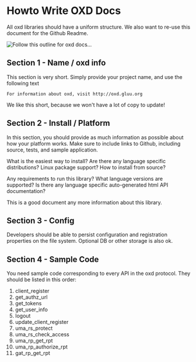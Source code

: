 # Howto Write OXD Docs

All oxd libraries should have a uniform structure. We also want to re-use this document for the Github Readme.

![Follow this outline for oxd docs...](https://raw.githubusercontent.com/GluuFederation/docs-oxd/master/sources/img/oxd-library-docs.png)

## Section 1 - Name / oxd info

This section is very short. Simply provide your project name,
and use the following text

```
For information about oxd, visit http://oxd.gluu.org

```

We like this short, because we won't have a lot of copy to update!

## Section 2 - Install / Platform

In this section, you should provide as much information as possible about how
your platform works. Make sure to include links to Github, including source,
tests, and sample application.

What is the easiest way to install? Are there any language specific distributions?
Linux package support? How to install from source? 

Any requirements to run this library? What language versions are supported? 
Is there any language specific auto-generated html API documentation?

This is a good document any more information about this library. 


## Section 3 - Config

Developers should be able to persist configuration and registration properties 
on the file system. Optional DB or other storage is also ok.

## Section 4 - Sample Code

You need sample code corresponding to every API in the oxd protocol. They should be listed in 
this order:

1. client_register
2. get_authz_url
3. get_tokens
4. get_user_info
5. logout
6. update_client_register
7. uma_rs_protect
8. uma_rs_check_access
9. uma_rp_get_rpt
10. uma_rp_authorize_rpt
11. gat_rp_get_rpt





